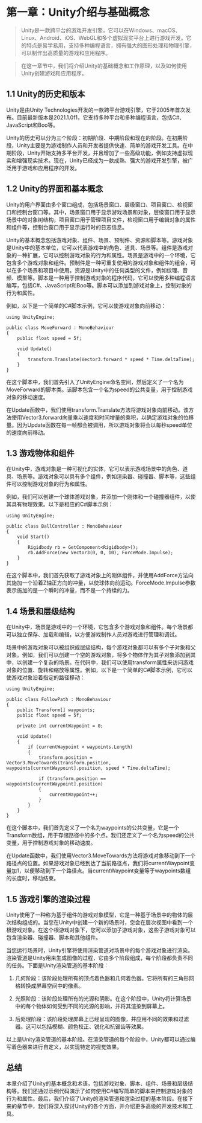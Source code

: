 # 第一章：Unity介绍与基础概念

>Unity是一款跨平台的游戏开发引擎，它可以在Windows、macOS、Linux、Android、iOS、WebGL和多个虚拟现实平台上进行游戏开发。它的特点是易学易用，支持多种编程语言，拥有强大的图形处理和物理引擎，可以制作出高质量的游戏和应用程序。

>在这一章节中，我们将介绍Unity的基础概念和工作原理，以及如何使用Unity创建游戏和应用程序。

## 1.1 Unity的历史和版本

Unity是由Unity Technologies开发的一款跨平台游戏引擎，它于2005年首次发布。目前最新版本是2021.1.0f1，它支持多种平台和多种编程语言，包括C#、JavaScript和Boo等。

Unity的历史可以分为三个阶段：初期阶段、中期阶段和现在的阶段。在初期阶段，Unity主要是为游戏制作人员和开发者提供快速、简单的游戏开发工具。在中期阶段，Unity开始支持多平台开发，并且增加了一些高级功能，例如支持虚拟现实和增强现实技术。现在，Unity已经成为一款成熟、强大的游戏开发引擎，被广泛用于游戏和应用程序的开发。

## 1.2 Unity的界面和基本概念

Unity的用户界面由多个窗口组成，包括场景窗口、层级窗口、项目窗口、检视窗口和控制台窗口等。其中，场景窗口用于显示游戏场景和对象，层级窗口用于显示场景中的对象树结构，项目窗口用于管理项目文件，检视窗口用于编辑对象的属性和组件等，控制台窗口用于显示运行时的日志信息。

Unity的基本概念包括游戏对象、组件、场景、预制件、资源和脚本等。游戏对象是Unity中的基本单位，它可以代表游戏中的角色、道具、场景等。组件是游戏对象的一种扩展，它可以控制游戏对象的行为和属性。场景是游戏中的一个环境，它包含多个游戏对象和组件。预制件是一种可重复使用的游戏对象和组件的组合，可以在多个场景和项目中使用。资源是Unity中的任何类型的文件，例如纹理、音频、模型等。脚本是一种用于控制游戏对象的程序代码，它可以使用多种编程语言编写，包括C#、JavaScript和Boo等。脚本可以添加到游戏对象上，控制对象的行为和属性。

例如，以下是一个简单的C#脚本示例，它可以使游戏对象向前移动：
```
using UnityEngine;

public class MoveForward : MonoBehaviour
{
    public float speed = 5f;

    void Update()
    {
        transform.Translate(Vector3.forward * speed * Time.deltaTime);
    }
}
```
在这个脚本中，我们首先引入了UnityEngine命名空间，然后定义了一个名为MoveForward的脚本类。该脚本包含一个名为speed的公共变量，用于控制游戏对象的移动速度。

在Update函数中，我们使用transform.Translate方法将游戏对象向前移动。该方法使用Vector3.forward向量乘以速度和时间增量的乘积，以确定游戏对象的位移量。因为Update函数在每一帧都会被调用，所以游戏对象将会以每秒speed单位的速度向前移动。

## 1.3 游戏物体和组件

在Unity中，游戏对象是一种可视化的实体，它可以表示游戏场景中的角色、道具、场景等。游戏对象可以具有多个组件，例如渲染器、碰撞器、脚本等，这些组件可以控制游戏对象的行为和属性。

例如，我们可以创建一个球体游戏对象，并添加一个刚体和一个碰撞器组件，以使其具有物理效果。以下是相应的C#脚本示例：
```
using UnityEngine;

public class BallController : MonoBehaviour
{
    void Start()
    {
        Rigidbody rb = GetComponent<Rigidbody>();
        rb.AddForce(new Vector3(0, 0, 10), ForceMode.Impulse);
    }
}
```
在这个脚本中，我们首先获取了游戏对象上的刚体组件，并使用AddForce方法向其施加一个沿着Z轴正方向的冲量，以使球体向前运动。ForceMode.Impulse参数表示施加的是一个瞬时的冲量，而不是一个持续的力。

## 1.4 场景和层级结构

在Unity中，场景是游戏中的一个环境，它包含多个游戏对象和组件。每个场景都可以独立保存、加载和编辑，以方便游戏制作人员对游戏进行管理和调试。

场景中的游戏对象可以被组织成层级结构，每个游戏对象都可以有多个子对象和父对象。例如，我们可以创建一个空的游戏对象，将多个物体作为其子对象添加到其中，以创建一个复杂的场景。在代码中，我们可以使用transform属性来访问游戏对象的位置、旋转和缩放等属性。例如，以下是一个简单的C#脚本示例，它可以使游戏对象沿着指定的路径移动：
```
using UnityEngine;

public class FollowPath : MonoBehaviour
{
    public Transform[] waypoints;
    public float speed = 5f;

    private int currentWaypoint = 0;

    void Update()
    {
        if (currentWaypoint < waypoints.Length)
        {
            transform.position = Vector3.MoveTowards(transform.position, waypoints[currentWaypoint].position, speed * Time.deltaTime);

            if (transform.position == waypoints[currentWaypoint].position)
            {
                currentWaypoint++;
            }
        }
    }
}
```
在这个脚本中，我们首先定义了一个名为waypoints的公共变量，它是一个Transform数组，用于存储路径中的多个点。我们还定义了一个名为speed的公共变量，用于控制游戏对象的移动速度。

在Update函数中，我们使用Vector3.MoveTowards方法将游戏对象移动到下一个路径点的位置。如果游戏对象已经到达了当前路径点，我们将currentWaypoint变量加1，以便移动到下一个路径点。当currentWaypoint变量等于waypoints数组的长度时，移动结束。

## 1.5 游戏引擎的渲染过程

Unity使用了一种称为基于组件的游戏对象模型，它是一种基于场景中的物体的层次结构组成的。当您在Unity中创建一个新的场景时，您会在层次视图中看到一个根游戏对象。在这个根游戏对象下，您可以添加子游戏对象，这些子游戏对象可以包含渲染器、碰撞器、脚本和其他组件。

当您运行场景时，Unity引擎将使用渲染管道对场景中的每个游戏对象进行渲染。渲染管道是Unity用来生成图像的过程，它由多个阶段组成，每个阶段都负责不同的任务。下面是Unity渲染管道的基本阶段：

 1. 几何阶段：该阶段处理所有的顶点着色器和几何着色器。它将所有的三角形网格转换成屏幕空间中的像素。

 2. 光照阶段：该阶段处理所有的光源和阴影。在这个阶段中，Unity将计算场景中的每个物体如何受到不同的光源的影响，并将其渲染到屏幕上。

 3. 后处理阶段：该阶段处理屏幕上已经呈现的图像，并应用不同的效果和过滤器。这可以包括模糊、颜色校正、锐化和抗锯齿等效果。

以上是Unity渲染管道的基本阶段。在渲染管道的每个阶段中，Unity都可以通过编写着色器来进行自定义，以实现特定的视觉效果。

## 总结
本章介绍了Unity的基本概念和术语，包括游戏对象、脚本、组件、场景和层级结构等。我们还通过示例代码演示了如何使用C#编写简单的脚本来控制游戏对象的行为和属性。最后，我们介绍了Unity的渲染管道和渲染过程的基本阶段。在接下来的章节中，我们将深入探讨Unity的各个方面，并介绍更多高级的开发技术和工具。
